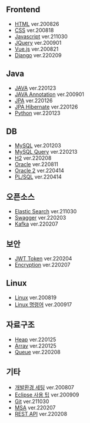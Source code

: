 ## Frontend
- [HTML](https://github.com/ynjch97/YNJCH_WIKI/wiki/HTML) ver.200826
- [CSS](https://github.com/ynjch97/YNJCH_WIKI/wiki/CSS) ver.200818
- [Javascript](https://github.com/ynjch97/YNJCH_WIKI/wiki/Javascript) ver.211030
- [JQuery](https://github.com/ynjch97/YNJCH_WIKI/wiki/JQuery) ver.200901
- [Vue.js](https://github.com/ynjch97/YNJCH_WIKI/wiki/Vue.js) ver.200821
- [Django](https://github.com/ynjch97/YNJCH_WIKI/wiki/Django) ver.220209

## Java
- [JAVA](https://github.com/ynjch97/YNJCH_WIKI/wiki/JAVA") ver.220123
- [JAVA Annotation](https://github.com/ynjch97/YNJCH_WIKI/wiki/JAVA-Annotation) ver.200901
- [JPA](https://github.com/ynjch97/YNJCH_WIKI/wiki/JPA) ver.220126
- [JPA Hibernate](https://github.com/ynjch97/YNJCH_WIKI/wiki/JPA-Hibernate) ver.220126
- [Python](https://github.com/ynjch97/YNJCH_WIKI/wiki/Python) ver.220123

## DB
- [MySQL](https://github.com/ynjch97/YNJCH_WIKI/wiki/MySQL) ver.201203
- [MySQL Query](https://github.com/ynjch97/YNJCH_WIKI/wiki/MySQL-Query) ver.220213
- [H2](https://github.com/ynjch97/YNJCH_WIKI/wiki/H2) ver.220208
- [Oracle](https://github.com/ynjch97/YNJCH_WIKI/wiki/Oracle) ver.220811
- [Oracle 2](https://github.com/ynjch97/YNJCH_WIKI/wiki/Oracle-2) ver.220414
- [PL/SQL](https://github.com/ynjch97/YNJCH_WIKI/wiki/PL-SQL) ver.220414

## 오픈소스
- [Elastic Search](https://github.com/ynjch97/YNJCH_WIKI/wiki/Elastic-Search) ver.211030
- [Swagger](https://github.com/ynjch97/YNJCH_WIKI/wiki/Swagger) ver.220203
- [Kafka](https://github.com/ynjch97/YNJCH_WIKI/wiki/Kafka) ver.220207

## 보안 
- [JWT Token](https://github.com/ynjch97/YNJCH_WIKI/wiki/JWT-Token) ver.220204
- [Encryption](https://github.com/ynjch97/YNJCH_WIKI/wiki/Encryption) ver.220207

## Linux
- [Linux](https://github.com/ynjch97/YNJCH_WIKI/wiki/Linux) ver.200819
- [Linux 명령어](https://github.com/ynjch97/YNJCH_WIKI/wiki/Linux--%EB%AA%85%EB%A0%B9%EC%96%B4) ver.200917

## 자료구조
- [Heap](https://github.com/ynjch97/YNJCH_WIKI/wiki/Heap) ver.220125
- [Array](https://github.com/ynjch97/YNJCH_WIKI/wiki/Array) ver.220125
- [Queue](https://github.com/ynjch97/YNJCH_WIKI/wiki/Queue) ver.220208

## 기타
- [개발환경 세팅](https://github.com/ynjch97/YNJCH_WIKI/wiki/%EA%B0%9C%EB%B0%9C-%ED%99%98%EA%B2%BD-%EC%84%B8%ED%8C%85) ver.200807
- [Eclipse 사용 팁](https://github.com/ynjch97/YNJCH_WIKI/wiki/Eclipse) ver.200909
- [Git](https://github.com/ynjch97/YNJCH_WIKI/wiki/Git) ver.211030
- [MSA](https://github.com/ynjch97/YNJCH_WIKI/wiki/MSA) ver.220207
- [REST API](https://github.com/ynjch97/YNJCH_WIKI/wiki/REST-API) ver.220208
